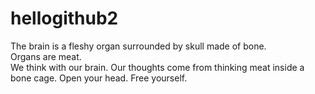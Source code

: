 # hellogithub2

The brain is a fleshy organ surrounded by skull made of bone.  
Organs are meat.  
We think with our brain.
Our thoughts come from thinking meat inside a bone cage.
Open your head.
Free yourself.
